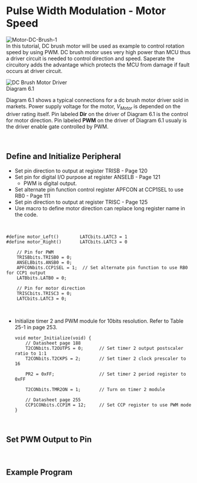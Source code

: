 # Pulse Width Modulation - Motor Speed

![Motor-DC-Brush-1](https://github.com/user-attachments/assets/8efb1921-d0e7-4e3f-af0b-922a036f3b66)
<br/>
In this tutorial, DC brush motor will be used as example to control rotation speed by using PWM. 
DC brush motor uses very high power than MCU thus a driver circuit is needed to control direction and speed. 
Saperate the circuitory adds the advantage which protects the MCU from damage if fault occurs at driver circuit.
<br/>

![DC Brush Motor Driver](https://github.com/user-attachments/assets/633dbbe0-339f-41f6-a6da-73c433815a58)
<br/>
Diagram 6.1
<br/>

Diagram 6.1 shows a typical connections for a dc brush motor driver sold in markets. Power supply voltage for the motor, $V_{Motor}$ is depended on the driver rating itself. 
Pin labeled **Dir** on the driver of Diagram 6.1 is the control for motor direction. Pin labeled **PWM** on the driver of Diagram 6.1 usualy is the driver enable gate controlled by PWM.
<br/>

<br/>

## Define and Initialize Peripheral
* Set pin direction to output at register TRISB - Page 120
* Set pin for digital I/O purpose at register ANSELB - Page 121
  - PWM is digital output.
* Set alternate pin function control register APFCON at CCP1SEL to use RB0 - Page 111
* Set pin direction to output at register TRISC - Page 125
* Use macro to define motor direction can replace long register name in the code.

<br/>

  ```
  #define motor_Left()        LATCbits.LATC3 = 1
  #define motor_Right()       LATCbits.LATC3 = 0
  ```
  ```
      // Pin for PWM
      TRISBbits.TRISB0 = 0;
      ANSELBbits.ANSB0 = 0;
      APFCONbits.CCP1SEL = 1;  // Set alternate pin function to use RB0 for CCP1 output
      LATBbits.LATB0 = 0;

      // Pin for motor direction
      TRISCbits.TRISC3 = 0;
      LATCbits.LATC3 = 0;
  ```
<br/>

* Initialize timer 2 and PWM module for 10bits resolution. Refer to Table 25-1 in page 253.
  
  ```
  void motor_Initialize(void) {
      // Datasheet page 188
      T2CONbits.T2OUTPS = 0;      // Set timer 2 output postscaler ratio to 1:1
      T2CONbits.T2CKPS = 2;       // Set timer 2 clock prescaler to 16
      
      PR2 = 0xFF;                 // Set timer 2 period register to 0xFF
      
      T2CONbits.TMR2ON = 1;       // Turn on timer 2 module
      
      // Datasheet page 255
      CCP1CONbits.CCP1M = 12;     // Set CCP register to use PWM mode
  }
  ```
<br/>

## Set PWM Output to Pin
<br/>

## Example Program
<br/>
